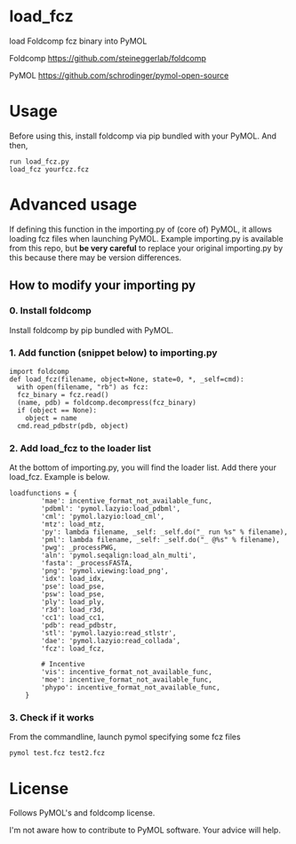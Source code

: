 # load_fcz
load Foldcomp fcz binary into PyMOL

Foldcomp
https://github.com/steineggerlab/foldcomp

PyMOL
https://github.com/schrodinger/pymol-open-source

# Usage
Before using this, install foldcomp via pip bundled with your PyMOL.
And then, 

```
run load_fcz.py
load_fcz yourfcz.fcz
```

# Advanced usage
If defining this function in the importing.py of (core of) PyMOL, it allows loading fcz files when launching PyMOL.
Example importing.py is available from this repo, but **be very careful** to replace your original importing.py by this because there may be version differences.

## How to modify your importing py

### 0. Install foldcomp

Install foldcomp by pip bundled with PyMOL. 

### 1. Add function (snippet below) to importing.py
```
import foldcomp
def load_fcz(filename, object=None, state=0, *, _self=cmd):
  with open(filename, "rb") as fcz:
  fcz_binary = fcz.read()
  (name, pdb) = foldcomp.decompress(fcz_binary)
  if (object == None):
    object = name
  cmd.read_pdbstr(pdb, object)
```  
### 2. Add load_fcz to the loader list

At the bottom of importing.py, you will find the loader list. Add there your load_fcz.
Example is below.

```
loadfunctions = {
        'mae': incentive_format_not_available_func,
        'pdbml': 'pymol.lazyio:load_pdbml',
        'cml': 'pymol.lazyio:load_cml',
        'mtz': load_mtz,
        'py': lambda filename, _self: _self.do("_ run %s" % filename),
        'pml': lambda filename, _self: _self.do("_ @%s" % filename),
        'pwg': _processPWG,
        'aln': 'pymol.seqalign:load_aln_multi',
        'fasta': _processFASTA,
        'png': 'pymol.viewing:load_png',
        'idx': load_idx,
        'pse': load_pse,
        'psw': load_pse,
        'ply': load_ply,
        'r3d': load_r3d,
        'cc1': load_cc1,
        'pdb': read_pdbstr,
        'stl': 'pymol.lazyio:read_stlstr',
        'dae': 'pymol.lazyio:read_collada',
        'fcz': load_fcz,

        # Incentive
        'vis': incentive_format_not_available_func,
        'moe': incentive_format_not_available_func,
        'phypo': incentive_format_not_available_func,
    }
```
### 3. Check if it works

From the commandline, launch pymol specifying some fcz files

```
pymol test.fcz test2.fcz 
```

# License

Follows PyMOL's and foldcomp license. 

I'm not aware how to contribute to PyMOL software. Your advice will help. 
